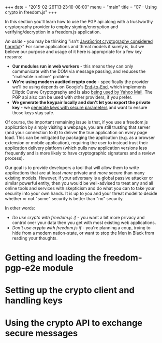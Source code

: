 +++
date = "2015-02-26T13:23:10-08:00"
menu = "main"
title = "07 - Using crypto in freedom.js"
+++

In this section you'll learn how to use the PGP api along with a
trustworthy cryptography provider to employ signing/encryption and
verifying/decryption in a freedom.js application.

*An aside* - you may be thinking "isn't
 [JavaScript cryptography considered harmful](http://matasano.com/articles/javascript-cryptography/)?"
 For some applications and threat models it surely is, but we believe
 our purpose and usage of it here is appropriate for a few key
 reasons:

- **Our modules run in web workers** - this means they can only
  communicate with the DOM via message passing, and reduces the
  "malleable runtime" problem.
- **We're using modern audited crypto code** - specifically the
  provider we'll be using depends on Google's
  [End-to-End](https://github.com/google/end-to-end), which implements
  Elliptic Curve Cryptography and is also
  [being used by Yahoo Mail](http://yahoo.tumblr.com/post/113708033335/user-focused-security-end-to-end-encryption). The
  PGP api also can be used with other providers, if you prefer.
- **We generate the keypair locally and don't let you export the
  private key** - we
  [generate keys with secure parameters](https://github.com/freedomjs/freedom-pgp-e2e/issues/25)
  and want to ensure those keys stay safe.

Of course, the important remaining issue is that, if you use a
freedom.js application by simply visiting a webpage, you are still
trusting that server (and your connection to it) to deliver the true
application on every page load. This can be mitigated by packaging the
application (e.g. as a browser extension or mobile application),
requiring the user to instead trust their application delivery
platform (which pulls new application versions less frequently and is
more likely to have cryptographic signatures and a review process).

Our goal is to provide developers a tool that will allow them to write
applications that are at least *more* private and *more* secure than
many existing models. However, if your adversary is a global passive
attacker or similar powerful entity, then you would be well-advised to
treat any and all online tools and services with skepticism and do
what you can to take your security into your own hands. It is up to
you and your threat model to decide whether or not "some" security is
better than "no" security.

In other words:

- *Do use crypto with freedom.js if* -  you want a bit more privacy
  and control over your data then you get with most existing web
  applications.
- *Don't use crypto with freedom.js if* - you're planning a coup,
  trying to hide from a modern nation-state, or want to stop the Men
  in Black from reading your thoughts.

# Getting and loading the freedom-pgp-e2e module

# Setting up the crypto client and handling keys

# Using the crypto API to exchange secure messages
